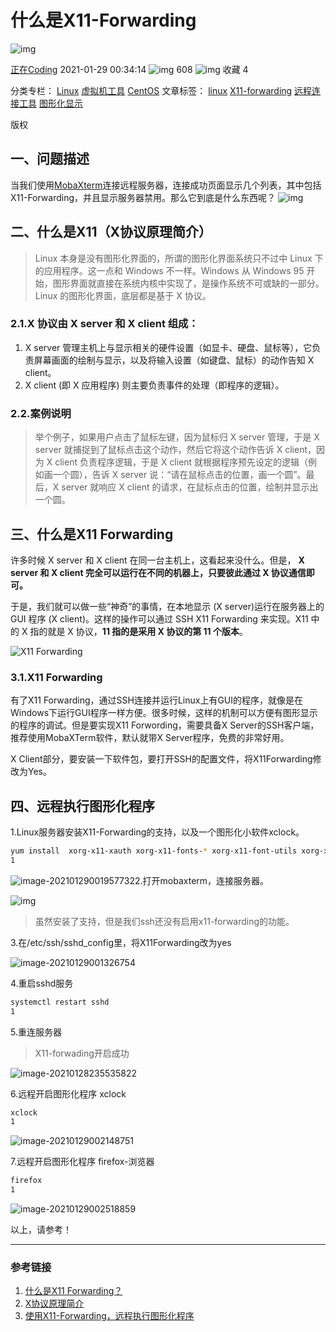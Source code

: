 # 什么是X11-Forwarding

![img](https://csdnimg.cn/release/blogv2/dist/pc/img/original.png)

[正在Coding](https://blog.csdn.net/weixin_41668084) 2021-01-29 00:34:14 ![img](https://csdnimg.cn/release/blogv2/dist/pc/img/articleReadEyes.png) 608 ![img](https://csdnimg.cn/release/blogv2/dist/pc/img/tobarCollect.png) 收藏 4

分类专栏： [Linux](https://blog.csdn.net/weixin_41668084/category_10707813.html) [虚拟机工具](https://blog.csdn.net/weixin_41668084/category_10656950.html) [CentOS](https://blog.csdn.net/weixin_41668084/category_10657025.html) 文章标签： [linux](https://www.csdn.net/tags/MtjaQg5sMDY0MC1ibG9n.html) [X11-forwarding](https://so.csdn.net/so/search/s.do?q=X11-forwarding&t=blog&o=vip&s=&l=&f=&viparticle=) [远程连接工具](https://www.csdn.net/tags/MtTaEg0sMDM4ODUtYmxvZwO0O0OO0O0O.html) [图形化显示](https://so.csdn.net/so/search/s.do?q=图形化显示&t=blog&o=vip&s=&l=&f=&viparticle=)

版权

## 一、问题描述

当我们使用[MobaXterm](https://mobaxterm.mobatek.net/)连接远程服务器，连接成功页面显示几个列表，其中包括X11-Forwarding，并且显示服务器禁用。那么它到底是什么东西呢？
![img](https://gitee.com/gbc_sxy/imagebed/raw/master/img/20210128204900.png)

## 二、什么是X11（X协议原理简介）

> Linux 本身是没有图形化界面的，所谓的图形化界面系统只不过中 Linux 下的应用程序。这一点和 Windows 不一样。Windows 从 Windows 95 开始，图形界面就直接在系统内核中实现了，是操作系统不可或缺的一部分。Linux 的图形化界面，底层都是基于 X 协议。

### 2.1.X 协议由 X server 和 X client 组成：

1. X server 管理主机上与显示相关的硬件设置（如显卡、硬盘、鼠标等），它负责屏幕画面的绘制与显示，以及将输入设置（如键盘、鼠标）的动作告知 X client。
2. X client (即 X 应用程序) 则主要负责事件的处理（即程序的逻辑）。

### 2.2.案例说明

> 举个例子，如果用户点击了鼠标左键，因为鼠标归 X server 管理，于是 X server 就捕捉到了鼠标点击这个动作，然后它将这个动作告诉 X client，因为 X client 负责程序逻辑，于是 X client 就根据程序预先设定的逻辑（例如画一个圆），告诉 X server 说：“请在鼠标点击的位置，画一个圆”。最后，X server 就响应 X client 的请求，在鼠标点击的位置，绘制并显示出一个圆。

## 三、什么是X11 Forwarding

许多时候 X server 和 X client 在同一台主机上，这看起来没什么。但是， **X server 和 X client 完全可以运行在不同的机器上，只要彼此通过 X 协议通信即可。**

于是，我们就可以做一些“神奇”的事情，在本地显示 (X server)运行在服务器上的 GUI 程序 (X client)。这样的操作可以通过 SSH X11 Forwarding 来实现。X11 中的 X 指的就是 X 协议，**11 指的是采用 X 协议的第 11 个版本**。

![X11 Forwarding](https://gitee.com/gbc_sxy/imagebed/raw/master/img/20210129000651.jpeg)

### 3.1.X11 Forwarding

有了X11 Forwarding，通过SSH连接并运行Linux上有GUI的程序，就像是在Windows下运行GUI程序一样方便。很多时候，这样的机制可以方便有图形显示的程序的调试。但是要实现X11 Forwording，需要具备X Server的SSH客户端，推荐使用MobaXTerm软件，默认就带X Server程序，免费的非常好用。

X Client部分，要安装一下软件包，要打开SSH的配置文件，将X11Forwarding修改为Yes。

## 四、远程执行图形化程序

1.Linux服务器安装X11-Forwarding的支持，以及一个图形化小软件xclock。

```bash
yum install  xorg-x11-xauth xorg-x11-fonts-* xorg-x11-font-utils xorg-x11-fonts-Type1 xclock -y
1
```

![image-20210129001957732](https://gitee.com/gbc_sxy/imagebed/raw/master/img/20210129002001.png)2.打开mobaxterm，连接服务器。

![img](https://gitee.com/gbc_sxy/imagebed/raw/master/img/20210128204900.png)

> 虽然安装了支持，但是我们ssh还没有启用x11-forwarding的功能。

3.在/etc/ssh/sshd_config里，将X11Forwarding改为yes

![image-20210129001326754](https://gitee.com/gbc_sxy/imagebed/raw/master/img/20210129001329.png)

4.重启sshd服务

```bash
systemctl restart sshd
1
```

5.重连服务器

> X11-forwading开启成功

![image-20210128235535822](https://gitee.com/gbc_sxy/imagebed/raw/master/img/20210128235545.png)

6.远程开启图形化程序 xclock

```bash
xclock
1
```

![image-20210129002148751](https://gitee.com/gbc_sxy/imagebed/raw/master/img/20210129002151.png)

7.远程开启图形化程序 firefox-浏览器

```bash
firefox
1
```

![image-20210129002518859](https://gitee.com/gbc_sxy/imagebed/raw/master/img/20210129002521.png)

以上，请参考！

------

### 参考链接

1. [什么是X11 Forwarding？](https://www.maixj.net/ict/x11-forwarding-20298)
2. [X协议原理简介](https://www.maixj.net/ict/x-xieyi-20296)
3. [使用X11-Forwarding，远程执行图形化程序](https://www.kentonhu.com/?p=1837)